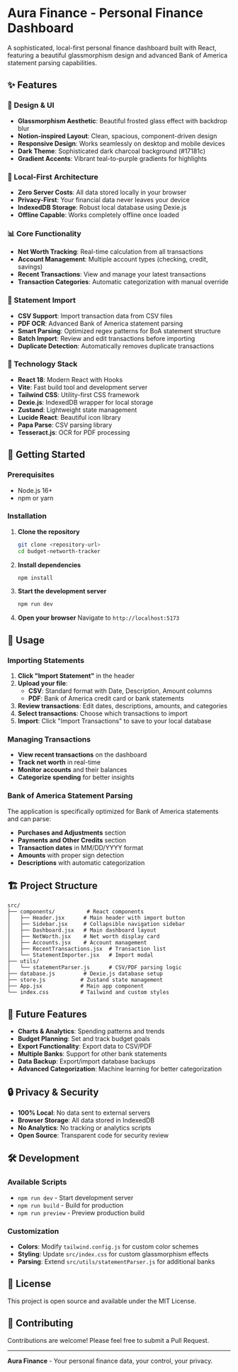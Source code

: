 # Aura Finance - Personal Finance Dashboard

A sophisticated, local-first personal finance dashboard built with React, featuring a beautiful glassmorphism design and advanced Bank of America statement parsing capabilities.

## ✨ Features

### 🎨 Design & UI

- **Glassmorphism Aesthetic**: Beautiful frosted glass effect with backdrop blur
- **Notion-inspired Layout**: Clean, spacious, component-driven design
- **Responsive Design**: Works seamlessly on desktop and mobile devices
- **Dark Theme**: Sophisticated dark charcoal background (#17181c)
- **Gradient Accents**: Vibrant teal-to-purple gradients for highlights

### 💾 Local-First Architecture

- **Zero Server Costs**: All data stored locally in your browser
- **Privacy-First**: Your financial data never leaves your device
- **IndexedDB Storage**: Robust local database using Dexie.js
- **Offline Capable**: Works completely offline once loaded

### 📊 Core Functionality

- **Net Worth Tracking**: Real-time calculation from all transactions
- **Account Management**: Multiple account types (checking, credit, savings)
- **Recent Transactions**: View and manage your latest transactions
- **Transaction Categories**: Automatic categorization with manual override

### 📄 Statement Import

- **CSV Support**: Import transaction data from CSV files
- **PDF OCR**: Advanced Bank of America statement parsing
- **Smart Parsing**: Optimized regex patterns for BoA statement structure
- **Batch Import**: Review and edit transactions before importing
- **Duplicate Detection**: Automatically removes duplicate transactions

### 🔧 Technology Stack

- **React 18**: Modern React with Hooks
- **Vite**: Fast build tool and development server
- **Tailwind CSS**: Utility-first CSS framework
- **Dexie.js**: IndexedDB wrapper for local storage
- **Zustand**: Lightweight state management
- **Lucide React**: Beautiful icon library
- **Papa Parse**: CSV parsing library
- **Tesseract.js**: OCR for PDF processing

## 🚀 Getting Started

### Prerequisites

- Node.js 16+
- npm or yarn

### Installation

1. **Clone the repository**

   ```bash
   git clone <repository-url>
   cd budget-networth-tracker
   ```

2. **Install dependencies**

   ```bash
   npm install
   ```

3. **Start the development server**

   ```bash
   npm run dev
   ```

4. **Open your browser**
   Navigate to `http://localhost:5173`

## 📖 Usage

### Importing Statements

1. **Click "Import Statement"** in the header
2. **Upload your file**:
   - **CSV**: Standard format with Date, Description, Amount columns
   - **PDF**: Bank of America credit card or bank statements
3. **Review transactions**: Edit dates, descriptions, amounts, and categories
4. **Select transactions**: Choose which transactions to import
5. **Import**: Click "Import Transactions" to save to your local database

### Managing Transactions

- **View recent transactions** on the dashboard
- **Track net worth** in real-time
- **Monitor accounts** and their balances
- **Categorize spending** for better insights

### Bank of America Statement Parsing

The application is specifically optimized for Bank of America statements and can parse:

- **Purchases and Adjustments** section
- **Payments and Other Credits** section
- **Transaction dates** in MM/DD/YYYY format
- **Amounts** with proper sign detection
- **Descriptions** with automatic categorization

## 🏗️ Project Structure

```
src/
├── components/          # React components
│   ├── Header.jsx      # Main header with import button
│   ├── Sidebar.jsx     # Collapsible navigation sidebar
│   ├── Dashboard.jsx   # Main dashboard layout
│   ├── NetWorth.jsx    # Net worth display card
│   ├── Accounts.jsx    # Account management
│   ├── RecentTransactions.jsx  # Transaction list
│   └── StatementImporter.jsx   # Import modal
├── utils/
│   └── statementParser.js      # CSV/PDF parsing logic
├── database.js         # Dexie.js database setup
├── store.js           # Zustand state management
├── App.jsx            # Main app component
└── index.css          # Tailwind and custom styles
```

## 🎯 Future Features

- **Charts & Analytics**: Spending patterns and trends
- **Budget Planning**: Set and track budget goals
- **Export Functionality**: Export data to CSV/PDF
- **Multiple Banks**: Support for other bank statements
- **Data Backup**: Export/import database backups
- **Advanced Categorization**: Machine learning for better categorization

## 🔒 Privacy & Security

- **100% Local**: No data sent to external servers
- **Browser Storage**: All data stored in IndexedDB
- **No Analytics**: No tracking or analytics scripts
- **Open Source**: Transparent code for security review

## 🛠️ Development

### Available Scripts

- `npm run dev` - Start development server
- `npm run build` - Build for production
- `npm run preview` - Preview production build

### Customization

- **Colors**: Modify `tailwind.config.js` for custom color schemes
- **Styling**: Update `src/index.css` for custom glassmorphism effects
- **Parsing**: Extend `src/utils/statementParser.js` for additional banks

## 📝 License

This project is open source and available under the MIT License.

## 🤝 Contributing

Contributions are welcome! Please feel free to submit a Pull Request.

---

**Aura Finance** - Your personal finance data, your control, your privacy.
